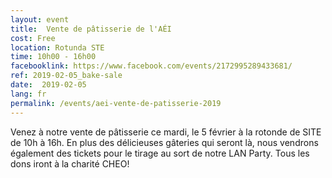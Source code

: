 ```yaml
---
layout: event
title:  Vente de pâtisserie de l'AÉI
cost: Free
location: Rotunda STE
time: 10h00 - 16h00
facebooklink: https://www.facebook.com/events/2172995289433681/
ref: 2019-02-05_bake-sale
date:  2019-02-05
lang: fr
permalink: /events/aei-vente-de-patisserie-2019
---
```


Venez à notre vente de pâtisserie ce mardi, le 5 février à la rotonde de SITE de 10h à 16h. En plus des délicieuses gâteries qui seront là, nous vendrons également des tickets pour le tirage au sort de notre LAN Party. Tous les dons iront à la charité CHEO!
